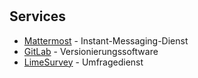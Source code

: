 # 

<!--For full documentation visit [mkdocs.org](https://www.mkdocs.org).-->

## Services

- [Mattermost](/services/mattermost) - Instant-Messaging-Dienst
- [GitLab](/services/gitlab) - Versionierungssoftware
- [LimeSurvey](/sercies/limesurvey) - Umfragedienst